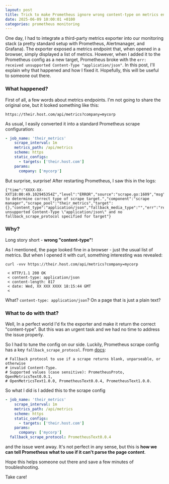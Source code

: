 ```yaml
---
layout: post
title: Trick to make Prometheus ignore wrong content-type on metrics endpoint
date: 2025-06-09 10:00:01 +0100
categories: prometheus monitoring
---
```


One day, I had to integrate a third-party metrics exporter into our monitoring stack (a pretty standard setup with Prometheus, Alertmanager, and Grafana). The exporter exposed a metrics endpoint that, when opened in a browser, simply displayed a list of metrics. However, when I added it to the Prometheus config as a new target, Prometheus broke with the `err: received unsupported Content-Type "application/json"`. In this post, I'll explain why that happened and how I fixed it. Hopefully, this will be useful to someone out there.

### What happened?

First of all, a few words about metrics endpoints. I'm not going to share the original one, but it looked something like this:

```
https://their.host.com/api/metrics?company=mycorp
```

As usual, I easily converted it into a standard Prometheus scrape configuration:

```yaml
- job_name: 'their_metrics'
    scrape_interval: 1m
    metrics_path: /api/metrics
    scheme: https
    static_configs:
      - targets: ['their.host.com']
    params:
      company: ['mycorp']
```

But surprise, surprise! After restarting Prometheus, I saw this in the logs:

```
{"time":"XXXX-XX-XXT18:00:49.102945354Z","level":"ERROR","source":"scrape.go:1609","msg":"Failed to determine correct type of scrape target.","component":"scrape manager","scrape_pool":"their_metrics","target":{},"content_type":"application/json","fallback_media_type":"","err":"received unsupported Content-Type \"application/json\" and no fallback_scrape_protocol specified for target"}
```

### Why?

Long story short - **wrong "content-type"**!

As I mentioned, the page looked fine in a browser - just the usual list of metrics. But when I opened it with curl, something interesting was revealed:

```shell
curl -vvv https://their.host.com/api/metrics?company=mycorp
 
 < HTTP/1.1 200 OK
 < content-type: application/json
 < content-length: 817
 < date: Wed, XX XXX XXXX 18:15:44 GMT
 <
```

What? `content-type: application/json`? On a page that is just a plain text?

### What to do with that?

Well, In a perfect world I'd fix the exporter and make it return the correct "content-type". But this was an urgent task and we had no time to address the issue properly.

So I had to tune the config on our side. Luckily, Prometheus scrape config has a key `fallback_scrape_protocol`. From [docs](https://prometheus.io/docs/prometheus/latest/configuration/configuration/):

```
# Fallback protocol to use if a scrape returns blank, unparseable, or otherwise
# invalid Content-Type.
# Supported values (case sensitive): PrometheusProto, OpenMetricsText0.0.1,
# OpenMetricsText1.0.0, PrometheusText0.0.4, PrometheusText1.0.0.
```

So what I did is I added this to the scrape config

```yaml
- job_name: 'their_metrics'
    scrape_interval: 1m
    metrics_path: /api/metrics
    scheme: https
    static_configs:
      - targets: ['their.host.com']
    params:
      company: ['mycorp']
  fallback_scrape_protocol: PrometheusText0.0.4
```

and the issue went away. It's not perfect in any sense, but this is **how we can tell Prometheus what to use if it can't parse the page content**.

Hope this helps someone out there and save a few minutes of troubleshooting.

Take care!
